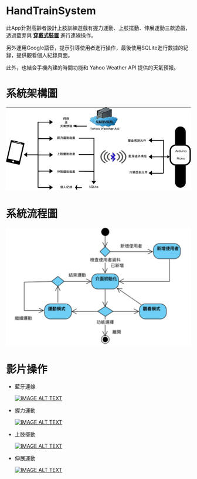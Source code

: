 # HandTrainSystem

此App針對高齡者設計上肢訓練遊戲有握力運動、上肢擺動、伸展運動三款遊戲，透過藍芽與 [**穿戴式裝置**](https://github.com/percyku/MyTrainningSystem/tree/master) 進行連線操作。

另外運用Google語音，提示引導使用者進行操作，最後使用SQLite進行數據的紀錄，提供觀看個人紀錄頁面。

此外，也結合手機內建的時間功能和 Yahoo Weather API 提供的天氣預報。

# 系統架構圖

  [<img src="images/系統架構圖.png">](https://github.com/percyku/HandTrainSystem2/blob/master/images/系統架構圖.png)

# 系統流程圖

  [<img src="images/系統流程圖.png">](https://github.com/percyku/HandTrainSystem2/blob/master/images/系統流程圖.png)

# 影片操作

  - 藍牙連線

    [![IMAGE ALT TEXT](https://i9.ytimg.com/vi_webp/xkRNmZLg0X0/mqdefault.webp?v=674ace33&sqp=CLScq7oG&rs=AOn4CLBF95gyCsrEFg4Lyff0M1M0VozqpA)](https://www.youtube.com/clip/Ugkx6VioGL2gjKUZz6PCWc5aswEB-x6eQBMP)
    

  - 握力運動

    [![IMAGE ALT TEXT](https://i9.ytimg.com/vi/okLAwjCwQVI/mqdefault.jpg?sqp=CLijq7oG-oaymwEmCMACELQB8quKqQMa8AEB-AH-CYAC0AWKAgwIABABGEEgYShyMA8=&rs=AOn4CLBEO-D-yNjldyZAYfIEQwGFM1qjaw)](https://www.youtube.com/watch?v=okLAwjCwQVI)


  - 上肢擺動
    
    [![IMAGE ALT TEXT](https://i9.ytimg.com/vi/VyT2R-tDzvs/mqdefault.jpg?sqp=CLijq7oG-oaymwEmCMACELQB8quKqQMa8AEB-AH-CYAC0AWKAgwIABABGGEgZShKMA8=&rs=AOn4CLAPaz2N7GIa_0P5BgewQ8OUI84IWQ)](https://www.youtube.com/watch?v=VyT2R-tDzvs)



  - 伸展運動

    [![IMAGE ALT TEXT](https://i9.ytimg.com/vi/3hkQ9sSMYZ4/mqdefault.jpg?sqp=CLijq7oG-oaymwEmCMACELQB8quKqQMa8AEB-AH-CYAC0AWKAgwIABABGGUgZShlMA8=&rs=AOn4CLAQg7eLXKkmzpe8q5Sx0ewSx-M8KQ)](https://www.youtube.com/watch?v=3hkQ9sSMYZ4)
